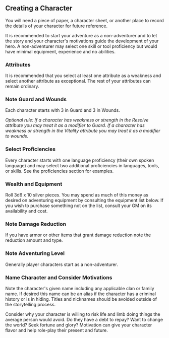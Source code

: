 ## Creating a Character

You will need a piece of paper, a character sheet, or another place to record the details of your character for future reference. 

It is recommended to start your adventure as a non-adventurer and to let the story and your character's motivations guide the development of your hero. A non-adventurer may select one skill or tool proficiency but would have minimal equipment, experience and no abilities.


### Attributes

It is recommended that you select at least one attribute as a weakness and select another attribute as exceptional. The rest of your attributes can remain ordinary.


### Note Guard and Wounds

Each character starts with 3 in Guard and 3 in Wounds.

_Optional rule: If a character has weakness or strength in the Resolve attribute you may treat it as a modifier to Guard. If a character has weakness or strength in the Vitality attribute you may treat it as a modifier to wounds._


### Select Proficiencies

Every character starts with one language proficiency (their own spoken language) and may select two additional proficiencies in languages, tools, or skills. See the proficiencies section for examples.


### Wealth and Equipment

Roll 3d6 x 10 silver pieces. You may spend as much of this money as desired on adventuring equipment by consulting the equipment list below. If you wish to purchase something not on the list, consult your GM on its availability and cost.


### Note Damage Reduction

If you have armor or other items that grant damage reduction note the reduction amount and type.


### Note Adventuring Level

Generally player characters start as a non-adventurer.


### Name Character and Consider Motivations

Note the character's given name including any applicable clan or family name. If desired this name can be an alias if the character has a criminal history or is in hiding. Titles and nicknames should be avoided outside of the storytelling process.

Consider why your character is willing to risk life and limb doing things the average person would avoid. Do they have a debt to repay? Want to change the world? Seek fortune and glory? Motivation can give your character flavor and help role-play their present and future.

